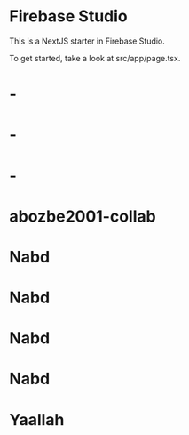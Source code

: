 # Firebase Studio

This is a NextJS starter in Firebase Studio.

To get started, take a look at src/app/page.tsx.
# -
# -
# -
# abozbe2001-collab
# Nabd
# Nabd
# Nabd
# Nabd
# Yaallah
